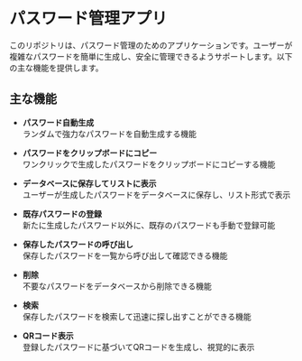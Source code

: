# パスワード管理アプリ

このリポジトリは、パスワード管理のためのアプリケーションです。ユーザーが複雑なパスワードを簡単に生成し、安全に管理できるようサポートします。以下の主な機能を提供します。

## 主な機能

- **パスワード自動生成**  
  ランダムで強力なパスワードを自動生成する機能

- **パスワードをクリップボードにコピー**  
  ワンクリックで生成したパスワードをクリップボードにコピーする機能

- **データベースに保存してリストに表示**  
  ユーザーが生成したパスワードをデータベースに保存し、リスト形式で表示

- **既存パスワードの登録**  
  新たに生成したパスワード以外に、既存のパスワードも手動で登録可能

- **保存したパスワードの呼び出し**  
  保存したパスワードを一覧から呼び出して確認できる機能

- **削除**  
  不要なパスワードをデータベースから削除できる機能

- **検索**  
  保存したパスワードを検索して迅速に探し出すことができる機能

- **QRコード表示**  
  登録したパスワードに基づいてQRコードを生成し、視覚的に表示
